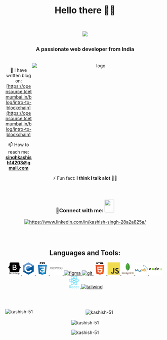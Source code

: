 <div align="center">
<h1 align="center">Hello there 🙋‍♀️ <br> </h1>

<h1>
   <img src="https://readme-typing-svg.herokuapp.com/?font=Poppins&size=35&weight=700&color=603fef&center=true&vCenter=true&width=500&height=70&duration=4000&lines=I'm+Kashish+Singh+!+😇;+Web+Developer+💻;+Painter+🖌️🎨;+DSA+Learner+🙇‍♀️;" />

</h1>
<h3 align="center">A passionate web developer from India</h3>
<br>
<div><img align="right" src="https://media.tenor.com/-UygBh3nnfEAAAAC/coding.gif" title="Quine Stats Card" alt="logo" height="330" width="420"></div>
<div>

 📝 I have written blog on: [https://opensource.tcetmumbai.in/blog/intro-to-blockchain](https://opensource.tcetmumbai.in/blog/intro-to-blockchain)

 📫 How to reach me: **singhkashish14203@gmail.com**

 ⚡ Fun fact: **I think I talk alot 🤭🙃**
</div>


<br>
  <h3>🔗Connect with me: <a href="https://gifyu.com/image/Zy2f"><img src="https://s4.gifyu.com/images/handshake.gif" width="30px" height="40"></a>
</h3>    <a href="https://linkedin.com/in/https://www.linkedin.com/in/kashish-singh-28a2a825a/" target="blank">
        <img align="center" src="https://raw.githubusercontent.com/rahuldkjain/github-profile-readme-generator/master/src/images/icons/Social/linked-in-alt.svg" alt="https://www.linkedin.com/in/kashish-singh-28a2a825a/" height="40" width="35" />
    </a> 

</p> 
<br><br>
<h2 align="center"  >Languages and Tools:</h2>
<p align="center"> <a href="https://getbootstrap.com" target="_blank" rel="noreferrer"> <img src="https://raw.githubusercontent.com/devicons/devicon/master/icons/bootstrap/bootstrap-plain-wordmark.svg" alt="bootstrap" width="40" height="40"/> </a> <a href="https://www.cprogramming.com/" target="_blank" rel="noreferrer"> <img src="https://raw.githubusercontent.com/devicons/devicon/master/icons/c/c-original.svg" alt="c" width="40" height="40"/> </a> <a href="https://www.w3schools.com/css/" target="_blank" rel="noreferrer"> <img src="https://raw.githubusercontent.com/devicons/devicon/master/icons/css3/css3-original-wordmark.svg" alt="css3" width="40" height="40"/> </a> <a href="https://expressjs.com" target="_blank" rel="noreferrer"> <img src="https://raw.githubusercontent.com/devicons/devicon/master/icons/express/express-original-wordmark.svg" alt="express" width="40" height="40"/> </a> <a href="https://www.figma.com/" target="_blank" rel="noreferrer"> <img src="https://www.vectorlogo.zone/logos/figma/figma-icon.svg" alt="figma" width="40" height="40"/> </a> <a href="https://git-scm.com/" target="_blank" rel="noreferrer"> <img src="https://www.vectorlogo.zone/logos/git-scm/git-scm-icon.svg" alt="git" width="40" height="40"/> </a> <a href="https://www.w3.org/html/" target="_blank" rel="noreferrer"> <img src="https://raw.githubusercontent.com/devicons/devicon/master/icons/html5/html5-original-wordmark.svg" alt="html5" width="40" height="40"/> </a> <a href="https://developer.mozilla.org/en-US/docs/Web/JavaScript" target="_blank" rel="noreferrer"> <img src="https://raw.githubusercontent.com/devicons/devicon/master/icons/javascript/javascript-original.svg" alt="javascript" width="40" height="40"/> </a> <a href="https://www.mongodb.com/" target="_blank" rel="noreferrer"> <img src="https://raw.githubusercontent.com/devicons/devicon/master/icons/mongodb/mongodb-original-wordmark.svg" alt="mongodb" width="40" height="40"/> </a> <a href="https://www.mysql.com/" target="_blank" rel="noreferrer"> <img src="https://raw.githubusercontent.com/devicons/devicon/master/icons/mysql/mysql-original-wordmark.svg" alt="mysql" width="40" height="40"/> </a> <a href="https://nodejs.org" target="_blank" rel="noreferrer"> <img src="https://raw.githubusercontent.com/devicons/devicon/master/icons/nodejs/nodejs-original-wordmark.svg" alt="nodejs" width="40" height="40"/> </a> <a href="https://reactjs.org/" target="_blank" rel="noreferrer"> <img src="https://raw.githubusercontent.com/devicons/devicon/master/icons/react/react-original-wordmark.svg" alt="react" width="40" height="40"/> </a> <a href="https://tailwindcss.com/" target="_blank" rel="noreferrer"> <img src="https://www.vectorlogo.zone/logos/tailwindcss/tailwindcss-icon.svg" alt="tailwind" width="40" height="40"/> </a> </p>

<br><br>

<p><img align="left" src="https://github-readme-stats.vercel.app/api/top-langs?username=kashish-51&show_icons=true&theme=cobalt&locale=en&layout=compact" alt="kashish-51" /></p>

<p>&nbsp;<img align="center" src="https://github-readme-stats.vercel.app/api?username=kashish-51&show_icons=true&theme=dracula&locale=en" alt="kashish-51" /></p>

<p><img align="center" src="https://github-readme-streak-stats.herokuapp.com/?user=kashish-51&theme=synthwave&" alt="kashish-51" /></p>
</div>

<p align="center"> <img src="https://komarev.com/ghpvc/?username=kashish-51&label=Profile%20views&color=0e75b6&style=flat" alt="kashish-51" /> </p>
